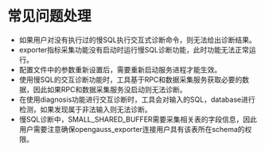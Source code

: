 # 常见问题处理<a name="ZH-CN_TOPIC_0000001241064965"></a>

-   如果用户对没有执行过的慢SQL执行交互式诊断命令，则无法给出诊断结果。
-   exporter指标采集功能没有启动时运行慢SQL诊断功能，此时功能无法正常运行。
-   配置文件中的参数重新设置后，需要重新启动服务进程才能生效。
-   使用慢SQL的交互诊断功能时，工具基于RPC和数据采集服务获取必要的数据，因此如果RPC和数据采集服务没启动则无法诊断。
-   在使用diagnosis功能进行交互诊断时，工具会对输入的SQL，database进行检测，如果发现属于非法输入则无法诊断。
-   慢SQL诊断中，SMALL\_SHARED\_BUFFER需要采集相关表的字段信息，因此用户需要注意确保opengauss\_exporter连接用户具有该表所在schema的权限。
